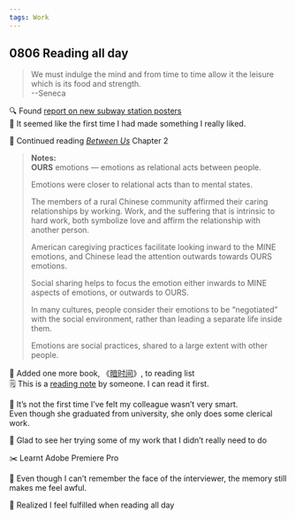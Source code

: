 ```yaml
---
tags: Work
---
```


## 0806 Reading all day

>We must indulge the mind and from time to time allow it the leisure which is its food and strength.  
--Seneca

🔍 Found [report on new subway station posters](https://drive.google.com/file/d/1aPA6iKr8qjLrYB4wWlZyEADH6Y80iemW/view?usp=sharing)  
💭 It seemed like the first time I had made something I really liked.

📖 Continued reading [*Between Us*](https://sive.rs/book/BetweenUs) Chapter 2

>**Notes:**  
>**OURS** emotions — emotions as relational acts between people.
>
>Emotions were closer to relational acts than to mental states.
>
>The members of a rural Chinese community affirmed their caring relationships by working. 
>Work, and the suffering that is intrinsic to hard work, both symbolize love and affirm the relationship with another person.
>
>American caregiving practices facilitate looking inward to the MINE emotions, and Chinese lead the attention outwards towards OURS emotions.
>
>Social sharing helps to focus the emotion either inwards to MINE aspects of emotions, or outwards to OURS.
>
>In many cultures, people consider their emotions to be “negotiated” with the social environment, rather than leading a separate life inside them.
>
>Emotions are social practices, shared to a large extent with other people. 

📑 Added one more book, 《[暗时间](https://book.douban.com/subject/6709809/)》, to reading list  
🗒️ This is a [reading note](https://www.panshenlian.com/2022/07/01/book-001-dark-time/) by someone. I can read it first.

💭 It’s not the first time I’ve felt my colleague wasn’t very smart.  
Even though she graduated from university, she only does some clerical work.  

👀 Glad to see her trying some of my work that I didn’t really need to do

✂️ Learnt Adobe Premiere Pro

💭 Even though I can’t remember the face of the interviewer, the memory still makes me feel awful.

💭 Realized I feel fulfilled when reading all day

